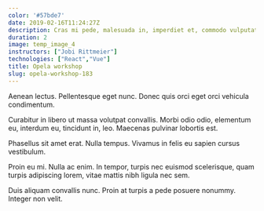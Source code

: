 ```yaml
---
color: '#57bde7'
date: 2019-02-16T11:24:27Z
description: Cras mi pede, malesuada in, imperdiet et, commodo vulputate, justo.
duration: 2
image: temp_image_4
instructors: ["Jobi Rittmeier"]
technologies: ["React","Vue"]
title: Opela workshop
slug: opela-workshop-183
---
```

Aenean lectus. Pellentesque eget nunc. Donec quis orci eget orci vehicula condimentum.

Curabitur in libero ut massa volutpat convallis. Morbi odio odio, elementum eu, interdum eu, tincidunt in, leo. Maecenas pulvinar lobortis est.

Phasellus sit amet erat. Nulla tempus. Vivamus in felis eu sapien cursus vestibulum.

Proin eu mi. Nulla ac enim. In tempor, turpis nec euismod scelerisque, quam turpis adipiscing lorem, vitae mattis nibh ligula nec sem.

Duis aliquam convallis nunc. Proin at turpis a pede posuere nonummy. Integer non velit.

